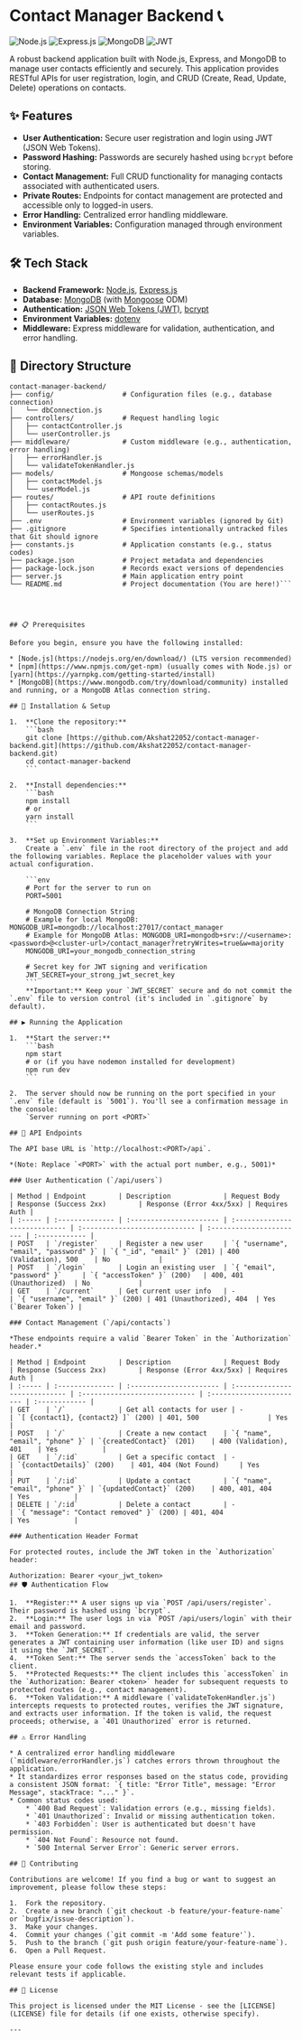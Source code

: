 # Contact Manager Backend 📞

![Node.js](https://img.shields.io/badge/Node.js-339933?style=for-the-badge&logo=nodedotjs&logoColor=white) ![Express.js](https://img.shields.io/badge/Express.js-000000?style=for-the-badge&logo=express&logoColor=white) ![MongoDB](https://img.shields.io/badge/MongoDB-4EA94B?style=for-the-badge&logo=mongodb&logoColor=white) ![JWT](https://img.shields.io/badge/JWT-000000?style=for-the-badge&logo=jsonwebtokens&logoColor=white)

A robust backend application built with Node.js, Express, and MongoDB to manage user contacts efficiently and securely. This application provides RESTful APIs for user registration, login, and CRUD (Create, Read, Update, Delete) operations on contacts.

## ✨ Features

* **User Authentication:** Secure user registration and login using JWT (JSON Web Tokens).
* **Password Hashing:** Passwords are securely hashed using `bcrypt` before storing.
* **Contact Management:** Full CRUD functionality for managing contacts associated with authenticated users.
* **Private Routes:** Endpoints for contact management are protected and accessible only to logged-in users.
* **Error Handling:** Centralized error handling middleware.
* **Environment Variables:** Configuration managed through environment variables.

## 🛠️ Tech Stack

* **Backend Framework:** [Node.js](https://nodejs.org/), [Express.js](https://expressjs.com/)
* **Database:** [MongoDB](https://www.mongodb.com/) (with [Mongoose](https://mongoosejs.com/) ODM)
* **Authentication:** [JSON Web Tokens (JWT)](https://jwt.io/), [bcrypt](https://www.npmjs.com/package/bcrypt)
* **Environment Variables:** [dotenv](https://www.npmjs.com/package/dotenv)
* **Middleware:** Express middleware for validation, authentication, and error handling.

## 📂 Directory Structure


```plaintext
contact-manager-backend/
├── config/                 # Configuration files (e.g., database connection)
│   └── dbConnection.js
├── controllers/            # Request handling logic
│   ├── contactController.js
│   └── userController.js
├── middleware/             # Custom middleware (e.g., authentication, error handling)
│   ├── errorHandler.js
│   └── validateTokenHandler.js
├── models/                 # Mongoose schemas/models
│   ├── contactModel.js
│   └── userModel.js
├── routes/                 # API route definitions
│   ├── contactRoutes.js
│   └── userRoutes.js
├── .env                    # Environment variables (ignored by Git)
├── .gitignore              # Specifies intentionally untracked files that Git should ignore
├── constants.js            # Application constants (e.g., status codes)
├── package.json            # Project metadata and dependencies
├── package-lock.json       # Records exact versions of dependencies
├── server.js               # Main application entry point
└── README.md               # Project documentation (You are here!)```




## 📋 Prerequisites

Before you begin, ensure you have the following installed:

* [Node.js](https://nodejs.org/en/download/) (LTS version recommended)
* [npm](https://www.npmjs.com/get-npm) (usually comes with Node.js) or [yarn](https://yarnpkg.com/getting-started/install)
* [MongoDB](https://www.mongodb.com/try/download/community) installed and running, or a MongoDB Atlas connection string.

## 🚀 Installation & Setup

1.  **Clone the repository:**
    ```bash
    git clone [https://github.com/Akshat22052/contact-manager-backend.git](https://github.com/Akshat22052/contact-manager-backend.git)
    cd contact-manager-backend
    ```

2.  **Install dependencies:**
    ```bash
    npm install
    # or
    yarn install
    ```

3.  **Set up Environment Variables:**
    Create a `.env` file in the root directory of the project and add the following variables. Replace the placeholder values with your actual configuration.

    ```env
    # Port for the server to run on
    PORT=5001

    # MongoDB Connection String
    # Example for local MongoDB: MONGODB_URI=mongodb://localhost:27017/contact_manager
    # Example for MongoDB Atlas: MONGODB_URI=mongodb+srv://<username>:<password>@<cluster-url>/contact_manager?retryWrites=true&w=majority
    MONGODB_URI=your_mongodb_connection_string

    # Secret key for JWT signing and verification
    JWT_SECRET=your_strong_jwt_secret_key
    ```
    **Important:** Keep your `JWT_SECRET` secure and do not commit the `.env` file to version control (it's included in `.gitignore` by default).

## ▶️ Running the Application

1.  **Start the server:**
    ```bash
    npm start
    # or (if you have nodemon installed for development)
    npm run dev
    ```

2.  The server should now be running on the port specified in your `.env` file (default is `5001`). You'll see a confirmation message in the console:
    `Server running on port <PORT>`

## 🔌 API Endpoints

The API base URL is `http://localhost:<PORT>/api`.

*(Note: Replace `<PORT>` with the actual port number, e.g., 5001)*

### User Authentication (`/api/users`)

| Method | Endpoint        | Description             | Request Body                  | Response (Success 2xx)        | Response (Error 4xx/5xx) | Requires Auth |
| :----- | :-------------- | :---------------------- | :---------------------------- | :---------------------------- | :----------------------- | :------------ |
| POST   | `/register`     | Register a new user     | `{ "username", "email", "password" }` | `{ "_id", "email" }` (201) | 400 (Validation), 500    | No            |
| POST   | `/login`        | Login an existing user  | `{ "email", "password" }`     | `{ "accessToken" }` (200)   | 400, 401 (Unauthorized)  | No            |
| GET    | `/current`      | Get current user info   | -                             | `{ "username", "email" }` (200) | 401 (Unauthorized), 404  | Yes (`Bearer Token`) |

### Contact Management (`/api/contacts`)

*These endpoints require a valid `Bearer Token` in the `Authorization` header.*

| Method | Endpoint        | Description             | Request Body                  | Response (Success 2xx)        | Response (Error 4xx/5xx) | Requires Auth |
| :----- | :-------------- | :---------------------- | :---------------------------- | :---------------------------- | :----------------------- | :------------ |
| GET    | `/`             | Get all contacts for user | -                             | `[ {contact1}, {contact2} ]` (200) | 401, 500                 | Yes           |
| POST   | `/`             | Create a new contact    | `{ "name", "email", "phone" }` | `{createdContact}` (201)    | 400 (Validation), 401    | Yes           |
| GET    | `/:id`          | Get a specific contact  | -                             | `{contactDetails}` (200)    | 401, 404 (Not Found)     | Yes           |
| PUT    | `/:id`          | Update a contact        | `{ "name", "email", "phone" }` | `{updatedContact}` (200)    | 400, 401, 404            | Yes           |
| DELETE | `/:id`          | Delete a contact        | -                             | `{ "message": "Contact removed" }` (200) | 401, 404                 | Yes           |

### Authentication Header Format

For protected routes, include the JWT token in the `Authorization` header:

Authorization: Bearer <your_jwt_token>
## 🛡️ Authentication Flow

1.  **Register:** A user signs up via `POST /api/users/register`. Their password is hashed using `bcrypt`.
2.  **Login:** The user logs in via `POST /api/users/login` with their email and password.
3.  **Token Generation:** If credentials are valid, the server generates a JWT containing user information (like user ID) and signs it using the `JWT_SECRET`.
4.  **Token Sent:** The server sends the `accessToken` back to the client.
5.  **Protected Requests:** The client includes this `accessToken` in the `Authorization: Bearer <token>` header for subsequent requests to protected routes (e.g., contact management).
6.  **Token Validation:** A middleware (`validateTokenHandler.js`) intercepts requests to protected routes, verifies the JWT signature, and extracts user information. If the token is valid, the request proceeds; otherwise, a `401 Unauthorized` error is returned.

## ⚠️ Error Handling

* A centralized error handling middleware (`middleware/errorHandler.js`) catches errors thrown throughout the application.
* It standardizes error responses based on the status code, providing a consistent JSON format: `{ title: "Error Title", message: "Error Message", stackTrace: "..." }`.
* Common status codes used:
    * `400 Bad Request`: Validation errors (e.g., missing fields).
    * `401 Unauthorized`: Invalid or missing authentication token.
    * `403 Forbidden`: User is authenticated but doesn't have permission.
    * `404 Not Found`: Resource not found.
    * `500 Internal Server Error`: Generic server errors.

## 🤝 Contributing

Contributions are welcome! If you find a bug or want to suggest an improvement, please follow these steps:

1.  Fork the repository.
2.  Create a new branch (`git checkout -b feature/your-feature-name` or `bugfix/issue-description`).
3.  Make your changes.
4.  Commit your changes (`git commit -m 'Add some feature'`).
5.  Push to the branch (`git push origin feature/your-feature-name`).
6.  Open a Pull Request.

Please ensure your code follows the existing style and includes relevant tests if applicable.

## 📜 License

This project is licensed under the MIT License - see the [LICENSE](LICENSE) file for details (if one exists, otherwise specify).

---

